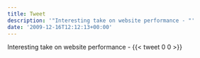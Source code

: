 ```yaml
---
title: Tweet
description: '"Interesting take on website performance - "'
date: '2009-12-16T12:12:13+00:00'
---
```

Interesting take on website performance - 
      {{< tweet 0 0 >}}
    

